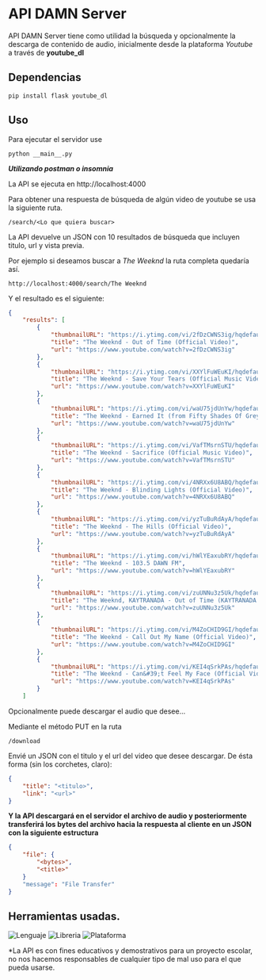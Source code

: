 # API DAMN Server

API DAMN Server tiene como utilidad la búsqueda y opcionalmente la descarga de contenido de audio, inicialmente desde la plataforma *Youtube* a través de **youtube_dl**

## Dependencias
```
pip install flask youtube_dl
```

## Uso

Para ejecutar el servidor use
```
python __main__.py
```

***Utilizando postman o insomnia***

La API se ejecuta en http://localhost:4000

Para obtener una respuesta de búsqueda de algún video de youtube se usa la siguiente ruta.
```
/search/<Lo que quiera buscar>
```
La API devuelve un JSON con 10 resultados de búsqueda que incluyen titulo, url y vista previa.

Por ejemplo si deseamos buscar a *The Weeknd* la ruta completa quedaría así.

```
http://localhost:4000/search/The Weeknd
```

Y el resultado es el siguiente:
```json
{
	"results": [
		{
			"thumbnailURL": "https://i.ytimg.com/vi/2fDzCWNS3ig/hqdefault.jpg",
			"title": "The Weeknd - Out of Time (Official Video)",
			"url": "https://www.youtube.com/watch?v=2fDzCWNS3ig"
		},
		{
			"thumbnailURL": "https://i.ytimg.com/vi/XXYlFuWEuKI/hqdefault.jpg",
			"title": "The Weeknd - Save Your Tears (Official Music Video)",
			"url": "https://www.youtube.com/watch?v=XXYlFuWEuKI"
		},
		{
			"thumbnailURL": "https://i.ytimg.com/vi/waU75jdUnYw/hqdefault.jpg",
			"title": "The Weeknd - Earned It (from Fifty Shades Of Grey) (Official Video - Explicit)",
			"url": "https://www.youtube.com/watch?v=waU75jdUnYw"
		},
		{
			"thumbnailURL": "https://i.ytimg.com/vi/VafTMsrnSTU/hqdefault.jpg",
			"title": "The Weeknd - Sacrifice (Official Music Video)",
			"url": "https://www.youtube.com/watch?v=VafTMsrnSTU"
		},
		{
			"thumbnailURL": "https://i.ytimg.com/vi/4NRXx6U8ABQ/hqdefault.jpg",
			"title": "The Weeknd - Blinding Lights (Official Video)",
			"url": "https://www.youtube.com/watch?v=4NRXx6U8ABQ"
		},
		{
			"thumbnailURL": "https://i.ytimg.com/vi/yzTuBuRdAyA/hqdefault.jpg",
			"title": "The Weeknd - The Hills (Official Video)",
			"url": "https://www.youtube.com/watch?v=yzTuBuRdAyA"
		},
		{
			"thumbnailURL": "https://i.ytimg.com/vi/hWlYEaxubRY/hqdefault.jpg",
			"title": "The Weeknd - 103.5 DAWN FM",
			"url": "https://www.youtube.com/watch?v=hWlYEaxubRY"
		},
		{
			"thumbnailURL": "https://i.ytimg.com/vi/zuUNNu3z5Uk/hqdefault.jpg",
			"title": "The Weeknd, KAYTRANADA - Out of Time (KAYTRANADA Remix / Audio)",
			"url": "https://www.youtube.com/watch?v=zuUNNu3z5Uk"
		},
		{
			"thumbnailURL": "https://i.ytimg.com/vi/M4ZoCHID9GI/hqdefault.jpg",
			"title": "The Weeknd - Call Out My Name (Official Video)",
			"url": "https://www.youtube.com/watch?v=M4ZoCHID9GI"
		},
		{
			"thumbnailURL": "https://i.ytimg.com/vi/KEI4qSrkPAs/hqdefault.jpg",
			"title": "The Weeknd - Can&#39;t Feel My Face (Official Video)",
			"url": "https://www.youtube.com/watch?v=KEI4qSrkPAs"
		}
	]
```

Opcionalmente puede descargar el audio que desee...

Mediante el método PUT en la ruta
```
/download
```

Envié un JSON con el titulo y el url del video que desee descargar. De ésta forma (sin los corchetes, claro):
```json
{
    "title": "<titulo>",
    "link": "<url>"
}
```

**Y la API descargará en el servidor el archivo de audio y posteriormente transferirá los bytes del archivo hacia la respuesta al cliente en un JSON con la siguiente estructura**


```json
{
    "file": {
        "<bytes>",
        "<title>"
    }
    "message": "File Transfer"
}
```

## Herramientas usadas.

![Lenguaje](https://img.shields.io/badge/Python-3776AB?style=for-the-badge&logo=python&logoColor=white)
![Libreria](https://img.shields.io/badge/Flask-000000?style=for-the-badge&logo=flask&logoColor=white)
![Plataforma](https://img.shields.io/badge/YouTube-FF0000?style=for-the-badge&logo=youtube&logoColor=white)


*La API es con fines educativos y demostrativos para un proyecto escolar, no nos hacemos responsables de cualquier tipo de mal uso para el que pueda usarse.